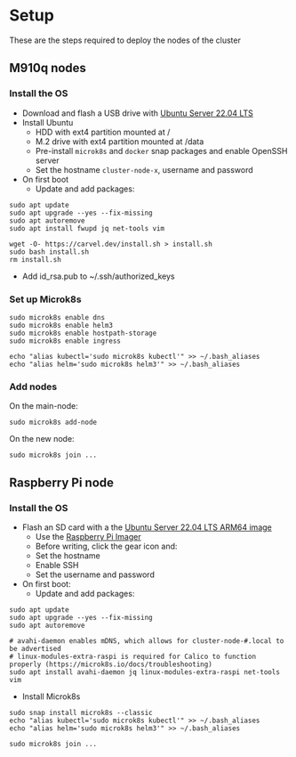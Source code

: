 # Setup

These are the steps required to deploy the nodes of the cluster

## M910q nodes

### Install the OS
* Download and flash a USB drive with [Ubuntu Server 22.04 LTS](https://ubuntu.com/download/server)
* Install Ubuntu
  * HDD with ext4 partition mounted at /
  * M.2 drive with ext4 partition mounted at /data
  * Pre-install `microk8s` and `docker` snap packages and enable OpenSSH server
  * Set the hostname `cluster-node-x`, username and password
* On first boot
  * Update and add packages:
```
sudo apt update
sudo apt upgrade --yes --fix-missing
sudo apt autoremove
sudo apt install fwupd jq net-tools vim

wget -O- https://carvel.dev/install.sh > install.sh
sudo bash install.sh
rm install.sh
```
  * Add id_rsa.pub to ~/.ssh/authorized_keys

### Set up Microk8s

```
sudo microk8s enable dns
sudo microk8s enable helm3
sudo microk8s enable hostpath-storage
sudo microk8s enable ingress

echo "alias kubectl='sudo microk8s kubectl'" >> ~/.bash_aliases
echo "alias helm='sudo microk8s helm3'" >> ~/.bash_aliases
```

### Add nodes

On the main-node:
```
sudo microk8s add-node
```

On the new node:
```
sudo microk8s join ...
```

## Raspberry Pi node

### Install the OS
* Flash an SD card with a the [Ubuntu Server 22.04 LTS ARM64 image](https://ubuntu.com/raspberry-pi/server)
  * Use the [Raspberry Pi Imager](https://www.raspberrypi.com/software/)
  * Before writing, click the gear icon and:
  * Set the hostname
  * Enable SSH
  * Set the username and password
* On first boot:
  * Update and add packages:
```
sudo apt update
sudo apt upgrade --yes --fix-missing
sudo apt autoremove

# avahi-daemon enables mDNS, which allows for cluster-node-#.local to be advertised
# linux-modules-extra-raspi is required for Calico to function properly (https://microk8s.io/docs/troubleshooting)
sudo apt install avahi-daemon jq linux-modules-extra-raspi net-tools vim
```
  * Install Microk8s
```
sudo snap install microk8s --classic
echo "alias kubectl='sudo microk8s kubectl'" >> ~/.bash_aliases
echo "alias helm='sudo microk8s helm3'" >> ~/.bash_aliases

sudo microk8s join ...
```
